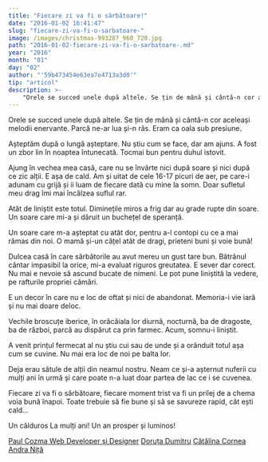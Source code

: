 ```yaml
---
title: "Fiecare zi va fi o sărbătoare!"
date: "2016-01-02 16:41:47"
slug: "fiecare-zi-va-fi-o-sarbatoare-"
image: /images/christmas-993287_960_720.jpg
path: "2016-01-02-fiecare-zi-va-fi-o-sarbatoare-.md"
year: "2016"
month: "01"
day: "02"
author: "'59b473454e63ea7e4713a3d0'"
tip: "articol"
description: >-
    "Orele se succed unele după altele. Se țin de mână și cântă-n cor aceleași melodii enervante. Parcă ne-ar lua și-n râs. Eram ca oala sub presiune.Așteptăm după o lungă așteptare. Nu știu cum se face, "
---
```

<div class="kg-card-markdown"><p>Orele se succed unele după altele. Se țin de mână și cântă-n cor aceleași melodii enervante. Parcă ne-ar lua și-n râs. Eram ca oala sub presiune.</p>
<p>Așteptăm după o lungă așteptare. Nu știu cum se face, dar am ajuns. A fost un zbor lin în noaptea întunecată. Tocmai bun pentru duhul istovit.</p>
<p>Ajung în vechea mea casă, care nu se învârte nici după soare și nici după ce zic alții. E așa de cald. Am și uitat de cele 16-17 picuri de aer, pe care-i adunam cu grijă și ii luam de fiecare dată cu mine la somn. Doar sufletul meu drag îmi mai încălzea suflul rar.</p>
<p>Atât de liniștit este totul. Diminețile miros a frig dar au grade rupte din soare. Un soare care mi-a și dăruit un buchețel de speranță.</p>
<p>Un soare care m-a așteptat cu atât dor, pentru a-l contopi cu ce a mai rămas din noi. O mamă și-un cățel atât de dragi, prieteni buni și voie bună!</p>
<p>Dulcea casă în care sărbătorile au avut mereu un gust tare bun. Bătrânul cântar impasibil la orice, mi-a evaluat riguros greutatea. E sever dar corect. Nu mai e nevoie să ascund bucate de nimeni. Le pot pune liniștită la vedere, pe rafturile propriei cămări.</p>
<p>E un decor în care nu e loc de oftat și nici de abandonat. Memoria-i vie iară și nu mai doare deloc.</p>
<p>Vechile broscuțe iberice, în orăcăiala lor diurnă, nocturnă, ba de dragoste, ba de război, parcă au dispărut ca prin farmec. Acum, somnu-i liniștit.</p>
<p>A venit prințul fermecat al nu știu cui sau de unde și a orânduit totul așa cum se cuvine. Nu mai era loc de noi pe balta lor.</p>
<p>Deja erau sătule de alții din neamul nostru. Neam ce și-a așternut nuferii cu mulți ani în urmă și care poate n-a luat doar partea de lac ce i se cuvenea.</p>
<p>Fiecare zi va fi o sărbătoare, fiecare moment trist va fi un prilej de a chema voia bună înapoi. Toate trebuie să fie bune și să se savureze rapid, cât ești cald...</p>
<p> </p>
<p>Un călduros La mulți ani! Un an prosper și luminos!</p>
<p><a href="https://plus.google.com/u/0/+PaulCozma" target="_blank">Paul Cozma Web Developer și Designer</a> <a href="https://www.soulmatters.ro/users/doruta-dumitru" target="_blank">Doruța Dumitru</a> <a href="https://www.soulmatters.ro/users/catalina" target="_blank">Cătălina Cornea</a> <a href="https://www.soulmatters.ro/users/andra-niță" target="_blank">Andra Niță</a></p>
</div>
    